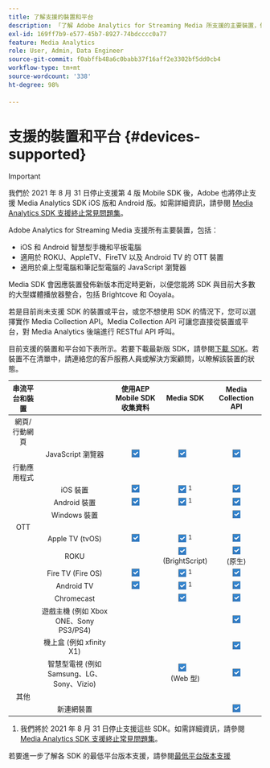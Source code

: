 ```yaml
---
title: 了解支援的裝置和平台
description: 「了解 Adobe Analytics for Streaming Media 所支援的主要裝置，例如 iOS、Android、OTT 裝置和 JavaScript 瀏覽器。」
exl-id: 169ff7b9-e577-45b7-8927-74bdcccc0a77
feature: Media Analytics
role: User, Admin, Data Engineer
source-git-commit: f0abffb48a6c0babb37f16aff2e3302bf5dd0cb4
workflow-type: tm+mt
source-wordcount: '338'
ht-degree: 98%

---
```


# 支援的裝置和平台 {#devices-supported}

>[!IMPORTANT]
>
>我們於 2021 年 8 月 31 日停止支援第 4 版 Mobile SDK 後，Adobe 也將停止支援 Media Analytics SDK iOS 版和 Android 版。如需詳細資訊，請參閱 [Media Analytics SDK 支援終止常見問題集](/help/sdk-implement/end-of-support-faqs.md)。

Adobe Analytics for Streaming Media 支援所有主要裝置，包括：

* iOS 和 Android 智慧型手機和平板電腦
* 適用於 ROKU、AppleTV、FireTV 以及 Android TV 的 OTT 裝置
* 適用於桌上型電腦和筆記型電腦的 JavaScript 瀏覽器

Media SDK 會因應裝置發佈新版本而定時更新，以便您能將 SDK 與目前大多數的大型媒體播放器整合，包括 Brightcove 和 Ooyala。

若是目前尚未支援 SDK 的裝置或平台，或您不想使用 SDK 的情況下，您可以選擇實作 Media Collection API。Media Collection API 可讓您直接從裝置或平台，對 Media Analytics 後端進行 RESTful API 呼叫。

目前支援的裝置和平台如下表所示。若要下載最新版 SDK，請參閱[下載 SDK](https://experienceleague.adobe.com/docs/media-analytics/using/sdk-implement/download-sdks.html?lang=zh-Hant)。若裝置不在清單中，請連絡您的客戶服務人員或解決方案顧問，以瞭解該裝置的狀態。

| 串流平台和裝置 |  | 使用AEP Mobile SDK收集資料 | Media SDK | Media Collection API |
|:---------------------------:|:-----------------------------------------------:|:----------------------------:|:-------------------:|:--------------------:|
| 網頁/行動網頁 |  |  |  |  |
|  | JavaScript 瀏覽器 | ![](/help/assets/icon-blue-check.png) | ![](/help/assets/icon-blue-check.png)    | ![](/help/assets/icon-blue-check.png) |
| 行動應用程式 |  |  |  |  |
|  | iOS 裝置 | ![](/help/assets/icon-blue-check.png) | ![](/help/assets/icon-blue-check.png) <sup>1</sup> | ![](/help/assets/icon-blue-check.png) |
|  | Android 裝置 | ![](/help/assets/icon-blue-check.png) | ![](/help/assets/icon-blue-check.png) <sup>1</sup> | ![](/help/assets/icon-blue-check.png) |
|  | Windows 裝置 |  |  | ![](/help/assets/icon-blue-check.png) |
| OTT |  |  |  |  |
|  | Apple TV (tvOS) | ![](/help/assets/icon-blue-check.png) | ![](/help/assets/icon-blue-check.png) <sup>1</sup> | ![](/help/assets/icon-blue-check.png) |
|  | ROKU |  | ![](/help/assets/icon-blue-check.png)   <br>(BrightScript) | ![](/help/assets/icon-blue-check.png)<br>(原生) |
|  | Fire TV (Fire OS) | ![](/help/assets/icon-blue-check.png) | ![](/help/assets/icon-blue-check.png) <sup>1</sup> | ![](/help/assets/icon-blue-check.png) |
|  | Android TV | ![](/help/assets/icon-blue-check.png) | ![](/help/assets/icon-blue-check.png) <sup>1</sup> | ![](/help/assets/icon-blue-check.png) |
|  | Chromecast |  | ![](/help/assets/icon-blue-check.png)    | ![](/help/assets/icon-blue-check.png) |
|  | 遊戲主機 (例如 Xbox ONE、Sony PS3/PS4) |  |  | ![](/help/assets/icon-blue-check.png) |
|  | 機上盒 (例如 xfinity X1) |  |  | ![](/help/assets/icon-blue-check.png) |
|  | 智慧型電視 (例如 Samsung、LG、Sony、Vizio) |  | ![](/help/assets/icon-blue-check.png)   <br>(Web 型) | ![](/help/assets/icon-blue-check.png) |
| 其他 |  |  |  |  |
|  | 新連網裝置 |  |  | ![](/help/assets/icon-blue-check.png) |

1. 我們將於 2021 年 8 月 31 日停止支援這些 SDK。如需詳細資訊，請參閱 [Media Analytics SDK 支援終止常見問題集](/help/sdk-implement/end-of-support-faqs.md)。

若要進一步了解各 SDK 的最低平台版本支援，請參閱[最低平台版本支援](https://experienceleague.adobe.com/docs/media-analytics/using/sdk-implement/setup/setup-overview.html?lang=zh-Hant)
